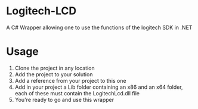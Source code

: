Logitech-LCD
============

A C# Wrapper allowing one to use the functions of the logitech SDK in .NET

Usage
============
1. Clone the project in any location
2. Add the project to your solution
3. Add a reference from your project to this one
4. Add in your project a Lib folder containing an x86 and an x64 folder, each of these must contain the LogitechLcd.dll file
5. You're ready to go and use this wrapper